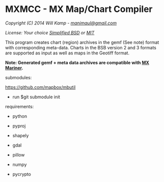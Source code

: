 MXMCC - MX Map/Chart Compiler
===

*Copyright (C) 2014 Will Kamp - manimaul@gmail.com*

*License: Your choice [Simplified BSD](http://opensource.org/licenses/BSD-3-Clause) or [MIT](http://opensource.org/licenses/mit-license.html)*

This program creates chart (region) archives in the gemf (See note) format with corresponding meta-data.
Charts in the BSB version 2 and 3 formats are supported as input as well as maps in the Geotiff format.

**Note: Generated gemf + meta data archives are compatible with [MX Mariner](http://mxmariner.com/).**

submodules:

https://github.com/mapbox/mbutil

* run $git submodule init

requirements:

* python

* pyproj

* shapely

* gdal

* pillow

* numpy

* pycrypto
